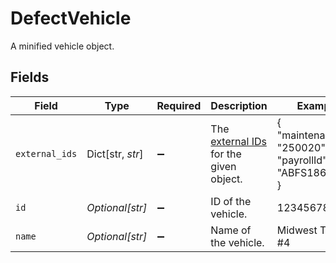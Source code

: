 # DefectVehicle

A minified vehicle object.


## Fields

| Field                                                                                      | Type                                                                                       | Required                                                                                   | Description                                                                                | Example                                                                                    |
| ------------------------------------------------------------------------------------------ | ------------------------------------------------------------------------------------------ | ------------------------------------------------------------------------------------------ | ------------------------------------------------------------------------------------------ | ------------------------------------------------------------------------------------------ |
| `external_ids`                                                                             | Dict[str, *str*]                                                                           | :heavy_minus_sign:                                                                         | The [external IDs](https://developers.samsara.com/docs/external-ids) for the given object. | {<br/>"maintenanceId": "250020",<br/>"payrollId": "ABFS18600"<br/>}                        |
| `id`                                                                                       | *Optional[str]*                                                                            | :heavy_minus_sign:                                                                         | ID of the vehicle.                                                                         | 123456789                                                                                  |
| `name`                                                                                     | *Optional[str]*                                                                            | :heavy_minus_sign:                                                                         | Name of the vehicle.                                                                       | Midwest Truck #4                                                                           |